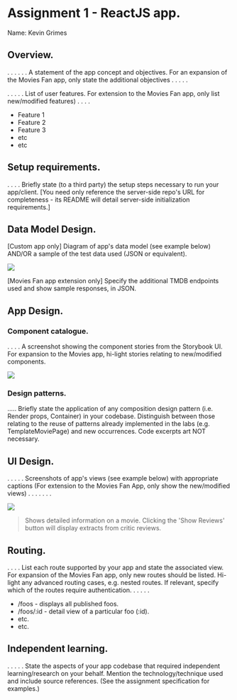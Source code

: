 # Assignment 1 - ReactJS app.

Name: Kevin Grimes

## Overview.
. . . . . . A statement of the app concept and objectives. For an expansion of the Movies Fan app, only state the additional objectives  . . . . . 


 . . . . . List of user features. For extension to the Movies Fan app, only list new/modified features) . . . . 
 
 + Feature 1
 + Feature 2
 + Feature 3
 + etc
 + etc

## Setup requirements.

. . . . Briefly state (to a third party) the setup steps necessary to run your app/client. [You need only reference the server-side repo's URL for completeness - its README will detail server-side initialization requirements.]

## Data Model Design.

[Custom app only]
 Diagram of app's data model (see example below) AND/OR a sample of the test data used (JSON or equivalent).

![][model]

[Movies Fan app extension only]
Specify the additional TMDB endpoints used and show sample responses, in JSON.

## App Design.

### Component catalogue.

 . . . . A screenshot showing the component stories from the Storybook UI. For expansion to the Movies app, hi-light stories relating to new/modified components.

![][stories]

### Design patterns.

..... Briefly state the application of any composition design pattern (i.e. Render props, Container) in your codebase. Distinguish between those relating to the reuse of patterns already implemented in the labs (e.g. TemplateMoviePage) and new occurrences. Code excerpts art NOT necessary.

## UI Design.

. . . . . Screenshots of app's views (see example below) with appropriate captions (For extension to the Movies Fan App, only show the new/modified views) . . . . . . . 

![][view]
>Shows detailed information on a movie. Clicking the 'Show Reviews' button will display extracts from critic reviews.

## Routing.
. . . . List each route supported by your app and state the associated view. For expansion of the Movies Fan app, only new routes should be listed. Hi-light any advanced routing cases, e.g. nested routes. If relevant, specify which of the routes require authentication. . . . . . 

+ /foos - displays all published foos.
+ /foos/:id - detail view of a particular foo (:id).
+ etc.
+ etc.

## Independent learning.

. . . . . State the aspects of your app codebase that required independent learning/research on your behalf. Mention the technology/technique used and include source references. (See the assignment specification for examples.) 


[model]: ./data.jpg
[view]: ./view.png
[stories]: ./storybook.png